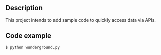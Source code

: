 ## Description

This project intends to add sample code to quickly access data via APIs.

## Code example

```
$ python wunderground.py
```
